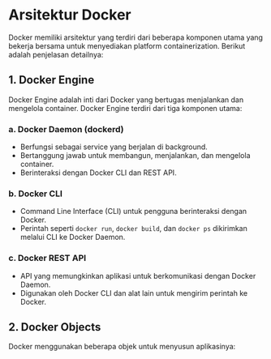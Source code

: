 # Arsitektur Docker

Docker memiliki arsitektur yang terdiri dari beberapa komponen utama yang bekerja bersama untuk menyediakan platform containerization. Berikut adalah penjelasan detailnya:

## 1. **Docker Engine**
Docker Engine adalah inti dari Docker yang bertugas menjalankan dan mengelola container. Docker Engine terdiri dari tiga komponen utama:

### a. **Docker Daemon (dockerd)**
- Berfungsi sebagai service yang berjalan di background.
- Bertanggung jawab untuk membangun, menjalankan, dan mengelola container.
- Berinteraksi dengan Docker CLI dan REST API.

### b. **Docker CLI**
- Command Line Interface (CLI) untuk pengguna berinteraksi dengan Docker.
- Perintah seperti `docker run`, `docker build`, dan `docker ps` dikirimkan melalui CLI ke Docker Daemon.

### c. **Docker REST API**
- API yang memungkinkan aplikasi untuk berkomunikasi dengan Docker Daemon.
- Digunakan oleh Docker CLI dan alat lain untuk mengirim perintah ke Docker.

## 2. **Docker Objects**
Docker menggunakan beberapa objek untuk menyusun aplikasinya:

